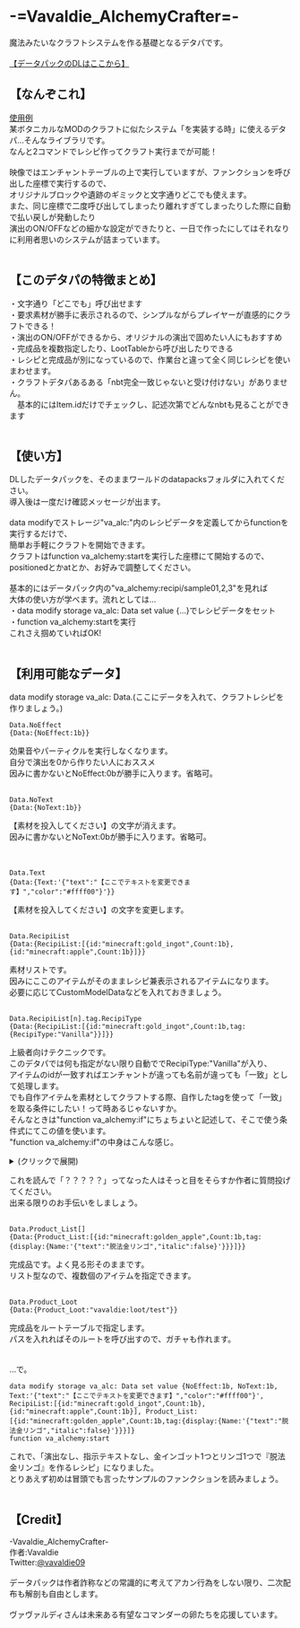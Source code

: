 # -=Vavaldie_AlchemyCrafter=-
魔法みたいなクラフトシステムを作る基礎となるデタパです。<br>
<br>
[【データパックのDLはここから】](https://github.com/Vavaldie09/Vavaldie_AlchemyCrafter/releases/download/Ver1.0/Vavaldie_AlchemyCrafter.zip)
<br>
## 【なんぞこれ】<br>
[使用例](https://twitter.com/vavaldie09/status/1634263763171016705?s=20)<br>
某ボタニカルなMODのクラフトに似たシステム「を実装する時」に使えるデタパ…そんなライブラリです。<br>
なんと2コマンドでレシピ作ってクラフト実行までが可能！<br>
<br>
映像ではエンチャントテーブルの上で実行していますが、ファンクションを呼び出した座標で実行するので、<br>
オリジナルブロックや遺跡のギミックと文字通りどこでも使えます。<br>
また、同じ座標で二度呼び出してしまったり離れすぎてしまったりした際に自動で払い戻しが発動したり<br>
演出のON/OFFなどの細かな設定ができたりと、一日で作ったにしてはそれなりに利用者思いのシステムが詰まっています。
<br>
<br>
## 【このデタパの特徴まとめ】<br>
・文字通り「どこでも」呼び出せます<br>
・要求素材が勝手に表示されるので、シンプルながらプレイヤーが直感的にクラフトできる！<br>
・演出のON/OFFができるから、オリジナルの演出で固めたい人にもおすすめ<br>
・完成品を複数指定したり、LootTableから呼び出したりできる<br>
・レシピと完成品が別になっているので、作業台と違って全く同じレシピを使いまわせます。<br>
・クラフトデタパあるある「nbt完全一致じゃないと受け付けない」がありません。<br>
　基本的にはItem.idだけでチェックし、記述次第でどんなnbtも見ることができます<br>
<br>
## 【使い方】<br>
DLしたデータパックを、そのままワールドのdatapacksフォルダに入れてください。<br>
導入後は一度だけ確認メッセージが出ます。<br>
<br>
data modifyでストレージ"va_alc:"内のレシピデータを定義してからfunctionを実行するだけで、<br>
簡単お手軽にクラフトを開始できます。<br>
クラフトはfunction va_alchemy:startを実行した座標にて開始するので、<br>
positionedとかatとか、お好みで調整してください。<br>
<br>
基本的にはデータパック内の"va_alchemy:recipi/sample01,2,3"を見れば<br>
大体の使い方が学べます。流れとしては…<br>
・data modify storage va_alc: Data set value {...}でレシピデータをセット<br>
・function va_alchemy:startを実行<br>
これさえ掴めていればOK!
<br>
<br>
## 【利用可能なデータ】<br>
data modify storage va_alc: Data.(ここにデータを入れて、クラフトレシピを作りましょう。)<br>
```
Data.NoEffect
{Data:{NoEffect:1b}}
```
効果音やパーティクルを実行しなくなります。<br>
自分で演出を0から作りたい人におススメ<br>
因みに書かないとNoEffect:0bが勝手に入ります。省略可。
<br><br>
```
Data.NoText
{Data:{NoText:1b}}
```
【素材を投入してください】の文字が消えます。<br>
因みに書かないとNoText:0bが勝手に入ります。省略可。<br>
<br><br>
```
Data.Text
{Data:{Text:'{"text":"【ここでテキストを変更できます】","color":"#ffff00"}'}}
```
【素材を投入してください】の文字を変更します。
<br><br>
```
Data.RecipiList
{Data:{RecipiList:[{id:"minecraft:gold_ingot",Count:1b},{id:"minecraft:apple",Count:1b}]}}
```
素材リストです。<br>
因みにここのアイテムがそのままレシピ兼表示されるアイテムになります。<br>
必要に応じてCustomModelDataなどを入れておきましょう。
<br><br>
```
Data.RecipiList[n].tag.RecipiType
{Data:{RecipiList:[{id:"minecraft:gold_ingot",Count:1b,tag:{RecipiType:"Vanilla"}}]}}
```
上級者向けテクニックです。<br>
このデタパでは何も指定がない限り自動ででRecipiType:"Vanilla"が入り、<br>
アイテムのidが一致すればエンチャントが違っても名前が違っても「一致」として処理します。<br>
でも自作アイテムを素材としてクラフトする際、自作したtagを使って「一致」を取る条件にしたい！って時あるじゃないすか。<br>
そんなときは"function va_alchemy:if"にちょちょいと記述して、そこで使う条件式にてこの値を使います。<br>
"function va_alchemy:if"の中身はこんな感じ。
<details>
<summary>(クリックで展開)</summary>

```
#比較対象をストレージにコピー
execute as @e[type=item,tag=!vaAlc_NotRecipi,limit=1,distance=..1] run tag @s add vaAlc_TargetItem
data modify storage va_tmp: Data.Item02 set value "Null"

#------------------------------------------------------------------------
#レシピの一致条件を増やしたい方は、下記の例に倣って記述を追加していってください
#------------------------------------------------------------------------
#Vanilla(アイテムidでチェック)
#Vanillaの3行目に、"tag.va"のつくアイテムを除外するifがあります。
#条件を追加する際は必ずバニラアイテムに巻き込まれないよう、ここで除外しましょう。
execute if data entity @s {item:{tag:{RecipiType:"Vanilla"}}} run data modify storage va_tmp: Data.Item01 set from entity @s item.id
execute if data entity @s {item:{tag:{RecipiType:"Vanilla"}}} as @e[tag=vaAlc_TargetItem,distance=..1] run data modify storage va_tmp: Data.Item02 set from entity @s Item.id
execute if data entity @s {item:{tag:{RecipiType:"Vanilla"}}} as @e[tag=vaAlc_TargetItem,distance=..1] if data entity @s Item.tag.va run scoreboard players set vaMISS va_Test 1

#va(自作タグ"va.id"でチェック)
execute if data entity @s {item:{tag:{RecipiType:"va"}}} run data modify storage va_tmp: Data.Item01 set from entity @s item.tag.va.id
execute if data entity @s {item:{tag:{RecipiType:"va"}}} as @e[tag=vaAlc_TargetItem,distance=..1] run data modify storage va_tmp: Data.Item02 set from entity @s Item.tag.va.id

#------------------------------------------------------------------------
#------------------------------------------------------------------------

#同じデータはコピーに失敗する特性を生かして、successでif分岐(vaMISS va_Test=0で成功)
execute unless score vaMISS va_Test matches 0.. store success score vaMISS va_Test run data modify storage va_tmp: Data.Item01 set from storage va_tmp: Data.Item02
```

</details>

これを読んで「？？？？？」ってなった人はそっと目をそらすか作者に質問投げてください。<br>
出来る限りのお手伝いをしましょう。
<br><br>
```
Data.Product_List[]
{Data:{Product_List:[{id:"minecraft:golden_apple",Count:1b,tag:{display:{Name:'{"text":"脱法金リンゴ","italic":false}'}}}]}}
```
完成品です。よく見る形そのままです。<br>
リスト型なので、複数個のアイテムを指定できます。
<br><br>
```
Data.Product_Loot
{Data:{Product_Loot:"vavaldie:loot/test"}}
```
完成品をルートテーブルで指定します。<br>
パスを入れればそのルートを呼び出すので、ガチャも作れます。
<br><br>
<br>
…で。

```
data modify storage va_alc: Data set value {NoEffect:1b, NoText:1b, Text:'{"text":"【ここでテキストを変更できます】","color":"#ffff00"}', RecipiList:[{id:"minecraft:gold_ingot",Count:1b},{id:"minecraft:apple",Count:1b}], Product_List:[{id:"minecraft:golden_apple",Count:1b,tag:{display:{Name:'{"text":"脱法金リンゴ","italic":false}'}}}]}
function va_alchemy:start
```
これで、「演出なし、指示テキストなし、金インゴット1つとリンゴ1つで『脱法金リンゴ』を作るレシピ」になりました。<br>
とりあえず初めは冒頭でも言ったサンプルのファンクションを読みましょう。<br>
<br>
## 【Credit】
-Vavaldie_AlchemyCrafter-<br>
作者:Vavaldie<br>
Twitter:[@vavaldie09](https://twitter.com/vavaldie09)<br><br>
データパックは作者詐称などの常識的に考えてアカン行為をしない限り、二次配布も解剖も自由とします。<br><br>
ヴァヴァルディさんは未来ある有望なコマンダーの卵たちを応援しています。<br>
